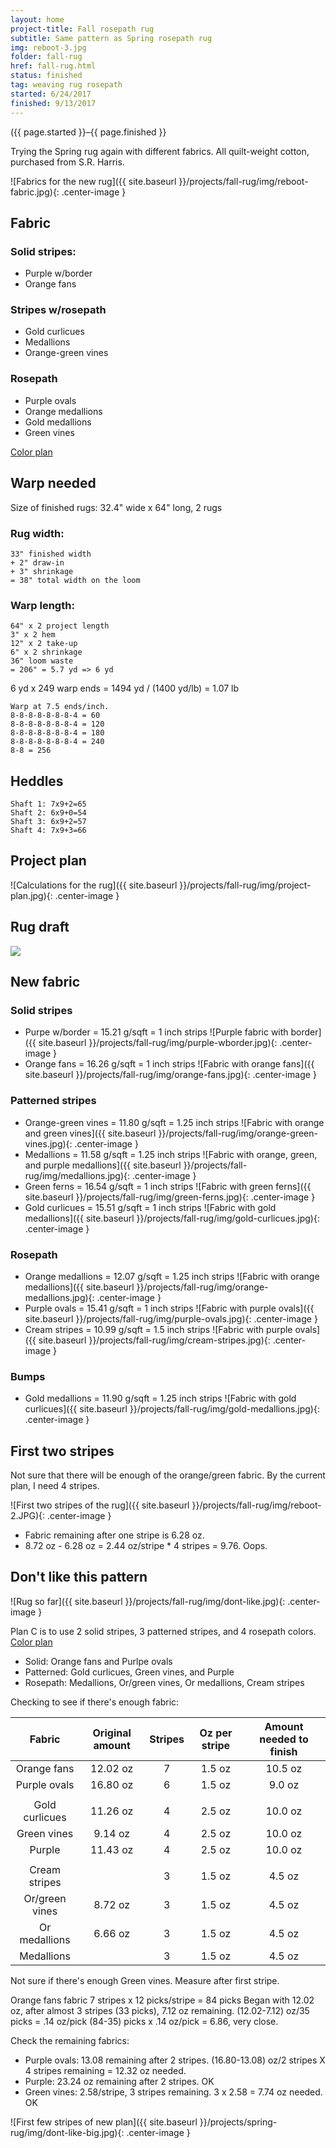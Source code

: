 ```yaml
---
layout: home
project-title: Fall rosepath rug
subtitle: Same pattern as Spring rosepath rug
img: reboot-3.jpg
folder: fall-rug
href: fall-rug.html
status: finished
tag: weaving rug rosepath
started: 6/24/2017
finished: 9/13/2017
---
```

<p class="center">({{ page.started }}–{{ page.finished }}</p>

Trying the Spring rug again with different fabrics. All quilt-weight cotton, purchased from S.R. Harris.

![Fabrics for the new rug]({{ site.baseurl }}/projects/fall-rug/img/reboot-fabric.jpg){: .center-image }

## Fabric

### Solid stripes:
* Purple w/border
* Orange fans

### Stripes w/rosepath
* Gold curlicues
* Medallions
* Orange-green vines

### Rosepath
* Purple ovals
* Orange medallions
* Gold medallions
* Green vines

<a href="http://lynness.github.io/projects/spring-rug/rug-plan-reboot2.htm">Color plan</a>

## Warp needed
Size of finished rugs: 32.4" wide x 64" long, 2 rugs

### Rug width:

```
33" finished width
+ 2" draw-in
+ 3" shrinkage
= 38" total width on the loom
```

### Warp length:

```
64" x 2 project length
3" x 2 hem
12" x 2 take-up
6" x 2 shrinkage
36" loom waste
= 206" = 5.7 yd => 6 yd
```

6 yd x 249 warp ends = 1494 yd / (1400 yd/lb) = 1.07 lb

```
Warp at 7.5 ends/inch.
8-8-8-8-8-8-8-4 = 60
8-8-8-8-8-8-8-4 = 120
8-8-8-8-8-8-8-4 = 180
8-8-8-8-8-8-8-4 = 240
8-8 = 256
```

## Heddles

```
Shaft 1: 7x9+2=65
Shaft 2: 6x9+0=54
Shaft 3: 6x9+2=57
Shaft 4: 7x9+3=66
```

## Project plan
![Calculations for the rug]({{ site.baseurl }}/projects/fall-rug/img/project-plan.jpg){: .center-image }

## Rug draft

<a href="http://lynness.github.io/projects/fall-rug/img/reboot-draft-big.jpg">
	<img src="http://lynness.github.io/projects/fall-rug/img/reboot-draft.jpg" />
</a>

## New fabric

### Solid stripes
* Purpe w/border = 15.21 g/sqft = 1 inch strips
![Purple fabric with border]({{ site.baseurl }}/projects/fall-rug/img/purple-wborder.jpg){: .center-image }<br />
* Orange fans = 16.26 g/sqft = 1 inch strips
![Fabric with orange fans]({{ site.baseurl }}/projects/fall-rug/img/orange-fans.jpg){: .center-image }<br />

### Patterned stripes
* Orange-green vines = 11.80 g/sqft = 1.25 inch strips
![Fabric with orange and green vines]({{ site.baseurl }}/projects/fall-rug/img/orange-green-vines.jpg){: .center-image }<br />
* Medallions = 11.58 g/sqft = 1.25 inch strips
![Fabric with orange, green, and purple medallions]({{ site.baseurl }}/projects/fall-rug/img/medallions.jpg){: .center-image }<br />
* Green ferns = 16.54 g/sqft = 1 inch strips
![Fabric with green ferns]({{ site.baseurl }}/projects/fall-rug/img/green-ferns.jpg){: .center-image }<br />
* Gold curlicues = 15.51 g/sqft = 1 inch strips
![Fabric with gold medallions]({{ site.baseurl }}/projects/fall-rug/img/gold-curlicues.jpg){: .center-image }<br />
	
### Rosepath
* Orange medallions = 12.07 g/sqft = 1.25 inch strips
![Fabric with orange medallions]({{ site.baseurl }}/projects/fall-rug/img/orange-medallions.jpg){: .center-image }<br />
* Purple ovals = 15.41 g/sqft = 1 inch strips
![Fabric with purple ovals]({{ site.baseurl }}/projects/fall-rug/img/purple-ovals.jpg){: .center-image }<br />
* Cream stripes = 10.99 g/sqft = 1.5 inch strips
![Fabric with purple ovals]({{ site.baseurl }}/projects/fall-rug/img/cream-stripes.jpg){: .center-image }<br />

### Bumps
* Gold medallions = 11.90 g/sqft = 1.25 inch strips
![Fabric with gold curlicues]({{ site.baseurl }}/projects/fall-rug/img/gold-medallions.jpg){: .center-image }<br />

## First two stripes
Not sure that there will be enough of the orange/green fabric. By the current plan, I need 4 stripes.

![First two stripes of the rug]({{ site.baseurl }}/projects/fall-rug/img/reboot-2.JPG){: .center-image }

* Fabric remaining after one stripe is 6.28 oz.
* 8.72 oz - 6.28 oz = 2.44 oz/stripe * 4 stripes = 9.76. Oops.

## Don't like this pattern

![Rug so far]({{ site.baseurl }}/projects/fall-rug/img/dont-like.jpg){: .center-image }

Plan C is to use 2 solid stripes, 3 patterned stripes, and 4 rosepath colors.
<a href="http://lynness.github.io/projects/spring-rug/rug-plan-reboot3.htm">Color plan</a>

* Solid: Orange fans and Purlpe ovals
* Patterned: Gold curlicues, Green vines, and Purple
* Rosepath: Medallions, Or/green vines, Or medallions, Cream stripes

Checking to see if there's enough fabric:

|     Fabric     | Original amount | Stripes |  Oz per stripe | Amount needed to finish |
|:--------------:|:---------------:|:-------:|:-------------:|:-----------------------:|
| Orange fans    | 12.02 oz        |    7    | 1.5 oz        | 10.5 oz                 |
| Purple ovals   | 16.80 oz        |    6    | 1.5 oz        | 9.0 oz                  |
|                |                 |         |               |                         |
| Gold curlicues | 11.26 oz        |    4    | 2.5 oz        | 10.0  oz                |
| Green vines    | 9.14 oz         |    4    | 2.5 oz        | 10.0  oz                |
| Purple         | 11.43 oz        |    4    | 2.5 oz        | 10.0  oz                |
|                |                 |         |               |                         |
| Cream stripes  |                 |    3    | 1.5 oz        | 4.5 oz                  |
| Or/green vines | 8.72 oz         |    3    | 1.5 oz        | 4.5 oz                  |
| Or medallions  | 6.66 oz         |    3    | 1.5 oz        | 4.5 oz                  |
| Medallions     |                 |    3    | 1.5 oz        | 4.5 oz                  |

Not sure if there's enough Green vines. Measure after first stripe.


Orange fans fabric
7 stripes x 12 picks/stripe = 84 picks
Began with 12.02 oz, after almost 3 stripes (33 picks), 7.12 oz remaining.
(12.02-7.12) oz/35 picks = .14 oz/pick
(84-35) picks x .14 oz/pick = 6.86, very close.

Check the remaining fabrics:

* Purple ovals: 13.08 remaining after 2 stripes. (16.80-13.08) oz/2 stripes X 4 stripes remaining = 12.32 oz needed.
* Purple: 23.24 oz remaining after 2 stripes. OK
* Green vines: 2.58/stripe, 3 stripes remaining. 3 x 2.58 = 7.74 oz needed. OK

![First few stripes of new plan]({{ site.baseurl }}/projects/spring-rug/img/dont-like-big.jpg){: .center-image }
